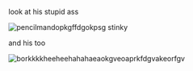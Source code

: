 look at his stupid ass

![pencilmandopkgffdgokpsg](https://github.com/user-attachments/assets/18529245-bfe4-43e1-b4fc-693068640d78) stinky


and his too 

![borkkkkheeheehahahaeaokgveoaprkfdgvakeorfgv](https://github.com/user-attachments/assets/e04edb56-ba88-4b93-8b0e-c305ce18f042)
